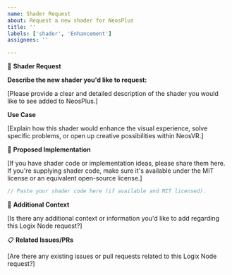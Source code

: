 ```yaml
---
name: Shader Request
about: Request a new shader for NeosPlus
title: ''
labels: ['shader', 'Enhancement']
assignees: ''

---
```


🎨 **Shader Request**

**Describe the new shader you'd like to request:**

[Please provide a clear and detailed description of the shader you would like to see added to NeosPlus.]

**Use Case**

[Explain how this shader would enhance the visual experience, solve specific problems, or open up creative possibilities within NeosVR.]

🚀 **Proposed Implementation**

[If you have shader code or implementation ideas, please share them here. If you're supplying shader code, make sure it's available under the MIT license or an equivalent open-source license.]

```glsl
// Paste your shader code here (if available and MIT licensed).
```

💬 **Additional Context**

[Is there any additional context or information you'd like to add regarding this Logix Node request?]

📋 **Related Issues/PRs**

[Are there any existing issues or pull requests related to this Logix Node request?]
